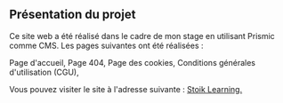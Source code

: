 ## Présentation du projet
Ce site web a été réalisé dans le cadre de mon stage en utilisant Prismic comme CMS. Les pages suivantes ont été réalisées :

Page d'accueil,
Page 404,
Page des cookies,
Conditions générales d'utilisation (CGU),

Vous pouvez visiter le site à l'adresse suivante : [Stoik Learning.](https://stoik-learning.vercel.app/)
